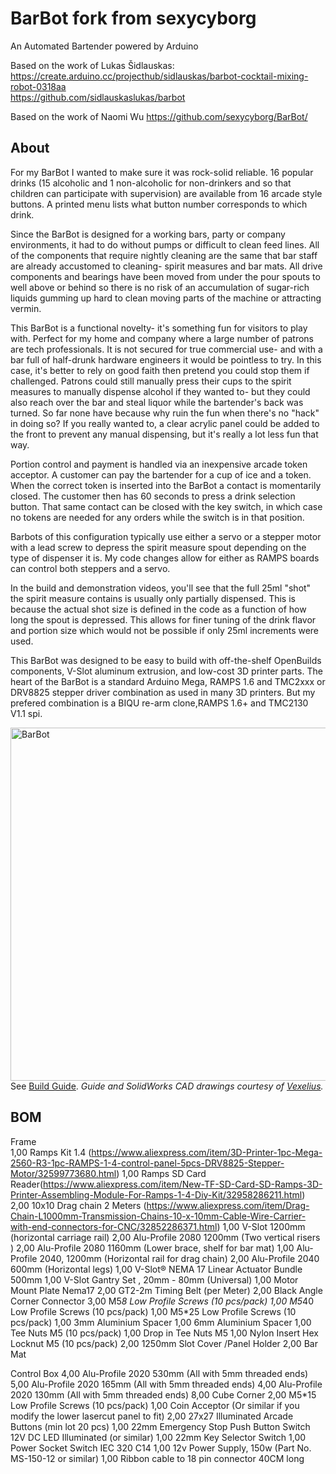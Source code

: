 # BarBot fork from sexycyborg
An Automated Bartender powered by Arduino  

Based on the work of Lukas Šidlauskas:  
https://create.arduino.cc/projecthub/sidlauskas/barbot-cocktail-mixing-robot-0318aa  
https://github.com/sidlauskaslukas/barbot

Based on the work of Naomi Wu
https://github.com/sexycyborg/BarBot/

## About

For my BarBot I wanted to make sure it was rock-solid reliable.
16 popular drinks (15 alcoholic and 1 non-alcoholic for non-drinkers and so that children can participate with supervision) are available from 16 arcade style buttons. A printed menu lists what button number corresponds to which drink.

Since the BarBot is designed for a working bars, party or company environments, it had to do without pumps or difficult to clean feed lines. All of the components that require nightly cleaning are the same that bar staff are already accustomed to cleaning- spirit measures and bar mats. All drive components and bearings have been moved from under the pour spouts to well above or behind so there is no risk of an accumulation of sugar-rich liquids gumming up hard to clean moving parts of the machine or attracting vermin.

This BarBot is a functional novelty- it's something fun for visitors to play with. Perfect for my home and company where a large number of patrons are tech professionals. It is not secured for true commercial use- and with a bar full of half-drunk hardware engineers it would be pointless to try. In this case, it's better to rely on good faith then pretend you could stop them if challenged. Patrons could still manually press their cups to the spirit measures to manually dispense alcohol if they wanted to- but they could also reach over the bar and steal liquor while the bartender's back was turned. So far none have because why ruin the fun when there's no "hack" in doing so? If you really wanted to, a clear acrylic panel could be added to the front to prevent any manual dispensing, but it's really a lot less fun that way.

Portion control and payment is handled via an inexpensive arcade token acceptor. A customer can pay the bartender for a cup of ice and a token. When the correct token is inserted into the BarBot a contact is momentarily closed. The customer then has 60 seconds to press a drink selection button. That same contact can be closed with the key switch, in which case no tokens are needed for any orders while the switch is in that position.

Barbots of this configuration typically use either a servo or a stepper motor with a lead screw to depress the spirit measure spout depending on the type of dispenser it is. My code changes allow for either as RAMPS boards can control both steppers and a servo.

In the build and demonstration videos, you'll see that the full 25ml "shot" the spirit measure contains is usually only partially dispensed. This is because the actual shot size is defined in the code as a function of how long the spout is depressed. This allows for finer tuning of the drink flavor and portion size which would not be possible if only 25ml increments were used.

This BarBot was designed to be easy to build with off-the-shelf OpenBuilds components, V-Slot aluminum extrusion, and low-cost 3D printer parts. The heart of the BarBot is a standard Arduino Mega, RAMPS 1.6 and TMC2xxx or DRV8825 stepper driver combination as used in many 3D printers. But my prefered combination is a BIQU re-arm clone,RAMPS 1.6+ and TMC2130 V1.1 spi.

<img src="https://i.imgur.com/Lqtft5d.jpg" width="800" height="565" alt="BarBot"><BR>
See [Build Guide](https://github.com/sexycyborg/BarBot/blob/master/BarBotDrwMk01.PDF). 
  *Guide and SolidWorks CAD drawings courtesy of [Vexelius](https://www.thingiverse.com/Vexelius/).*

## BOM
Frame	
1,00	Ramps Kit 1.4 (https://www.aliexpress.com/item/3D-Printer-1pc-Mega-2560-R3-1pc-RAMPS-1-4-control-panel-5pcs-DRV8825-Stepper-Motor/32599773680.html)
1,00	Ramps SD Card Reader(https://www.aliexpress.com/item/New-TF-SD-Card-SD-Ramps-3D-Printer-Assembling-Module-For-Ramps-1-4-Diy-Kit/32958286211.html)
2,00	10x10 Drag chain 2 Meters (https://www.aliexpress.com/item/Drag-Chain-L1000mm-Transmission-Chains-10-x-10mm-Cable-Wire-Carrier-with-end-connectors-for-CNC/32852286371.html)
1,00	V-Slot 1200mm (horizontal carriage rail)
2,00	Alu-Profile 2080 1200mm (Two vertical risers )
2,00	Alu-Profile 2080 1160mm (Lower brace, shelf for bar mat)
1,00	Alu-Profile 2040, 1200mm (Horizontal rail for drag chain)
2,00	Alu-Profile 2040 600mm (Horizontal legs)
1,00	V-Slot® NEMA 17 Linear Actuator Bundle 500mm
1,00	V-Slot Gantry Set , 20mm - 80mm (Universal)
1,00	Motor Mount Plate Nema17
2,00	GT2-2m Timing Belt  (per Meter)
2,00	Black Angle Corner Connector
3,00	M5*8 Low Profile Screws (10 pcs/pack)
1,00	M5*40 Low Profile Screws (10 pcs/pack)
1,00	M5*25 Low Profile Screws (10 pcs/pack)
1,00	3mm Aluminium Spacer
1,00	6mm Aluminium Spacer
1,00	Tee Nuts  M5 (10 pcs/pack)
1,00	Drop in Tee Nuts  M5
1,00	Nylon Insert Hex Locknut M5 (10 pcs/pack)
2,00	1250mm Slot Cover /Panel Holder
2,00	Bar Mat
	
Control Box	
4,00	Alu-Profile 2020 530mm (All with 5mm threaded ends)
5,00	Alu-Profile 2020 165mm (All with 5mm threaded ends)
4,00	Alu-Profile 2020 130mm (All with 5mm threaded ends)
8,00	Cube Corner
2,00	M5*15 Low Profile Screws (10 pcs/pack)
1,00	Coin Acceptor (Or similar if you modify the lower lasercut panel to fit)
2,00	27x27 Illuminated Arcade Buttons (min lot 20 pcs)
1,00	22mm Emergency Stop Push Button Switch 12V DC LED Illuminated (or similar)
1,00	22mm Key Selector Switch
1,00	Power Socket Switch IEC 320 C14
1,00	12v Power Supply, 150w (Part No. MS-150-12 or similar)
1,00	 Ribbon cable to 18 pin connector 40CM long

